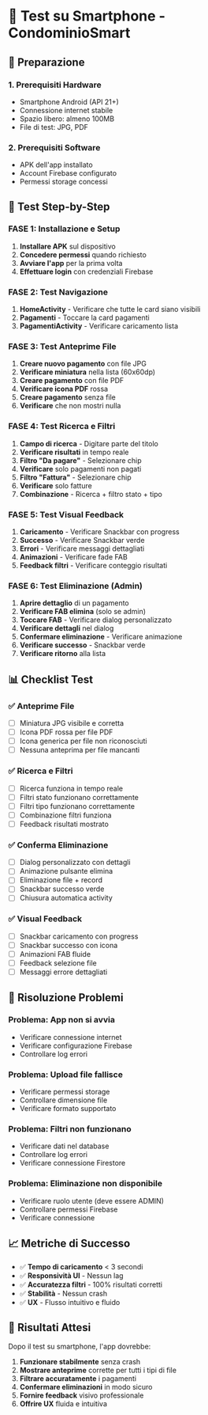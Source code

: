 # 📱 Test su Smartphone - CondominioSmart

## 🚀 Preparazione

### 1. **Prerequisiti Hardware**
- Smartphone Android (API 21+)
- Connessione internet stabile
- Spazio libero: almeno 100MB
- File di test: JPG, PDF

### 2. **Prerequisiti Software**
- APK dell'app installato
- Account Firebase configurato
- Permessi storage concessi

## 🧪 Test Step-by-Step

### **FASE 1: Installazione e Setup**
1. **Installare APK** sul dispositivo
2. **Concedere permessi** quando richiesto
3. **Avviare l'app** per la prima volta
4. **Effettuare login** con credenziali Firebase

### **FASE 2: Test Navigazione**
1. **HomeActivity** - Verificare che tutte le card siano visibili
2. **Pagamenti** - Toccare la card pagamenti
3. **PagamentiActivity** - Verificare caricamento lista

### **FASE 3: Test Anteprime File**
1. **Creare nuovo pagamento** con file JPG
2. **Verificare miniatura** nella lista (60x60dp)
3. **Creare pagamento** con file PDF
4. **Verificare icona PDF** rossa
5. **Creare pagamento** senza file
6. **Verificare** che non mostri nulla

### **FASE 4: Test Ricerca e Filtri**
1. **Campo di ricerca** - Digitare parte del titolo
2. **Verificare risultati** in tempo reale
3. **Filtro "Da pagare"** - Selezionare chip
4. **Verificare** solo pagamenti non pagati
5. **Filtro "Fattura"** - Selezionare chip
6. **Verificare** solo fatture
7. **Combinazione** - Ricerca + filtro stato + tipo

### **FASE 5: Test Visual Feedback**
1. **Caricamento** - Verificare Snackbar con progress
2. **Successo** - Verificare Snackbar verde
3. **Errori** - Verificare messaggi dettagliati
4. **Animazioni** - Verificare fade FAB
5. **Feedback filtri** - Verificare conteggio risultati

### **FASE 6: Test Eliminazione (Admin)**
1. **Aprire dettaglio** di un pagamento
2. **Verificare FAB elimina** (solo se admin)
3. **Toccare FAB** - Verificare dialog personalizzato
4. **Verificare dettagli** nel dialog
5. **Confermare eliminazione** - Verificare animazione
6. **Verificare successo** - Snackbar verde
7. **Verificare ritorno** alla lista

## 📊 Checklist Test

### ✅ **Anteprime File**
- [ ] Miniatura JPG visibile e corretta
- [ ] Icona PDF rossa per file PDF
- [ ] Icona generica per file non riconosciuti
- [ ] Nessuna anteprima per file mancanti

### ✅ **Ricerca e Filtri**
- [ ] Ricerca funziona in tempo reale
- [ ] Filtri stato funzionano correttamente
- [ ] Filtri tipo funzionano correttamente
- [ ] Combinazione filtri funziona
- [ ] Feedback risultati mostrato

### ✅ **Conferma Eliminazione**
- [ ] Dialog personalizzato con dettagli
- [ ] Animazione pulsante elimina
- [ ] Eliminazione file + record
- [ ] Snackbar successo verde
- [ ] Chiusura automatica activity

### ✅ **Visual Feedback**
- [ ] Snackbar caricamento con progress
- [ ] Snackbar successo con icona
- [ ] Animazioni FAB fluide
- [ ] Feedback selezione file
- [ ] Messaggi errore dettagliati

## 🐛 Risoluzione Problemi

### **Problema: App non si avvia**
- Verificare connessione internet
- Verificare configurazione Firebase
- Controllare log errori

### **Problema: Upload file fallisce**
- Verificare permessi storage
- Controllare dimensione file
- Verificare formato supportato

### **Problema: Filtri non funzionano**
- Verificare dati nel database
- Controllare log errori
- Verificare connessione Firestore

### **Problema: Eliminazione non disponibile**
- Verificare ruolo utente (deve essere ADMIN)
- Controllare permessi Firebase
- Verificare connessione

## 📈 Metriche di Successo

- ✅ **Tempo di caricamento** < 3 secondi
- ✅ **Responsività UI** - Nessun lag
- ✅ **Accuratezza filtri** - 100% risultati corretti
- ✅ **Stabilità** - Nessun crash
- ✅ **UX** - Flusso intuitivo e fluido

## 🎯 Risultati Attesi

Dopo il test su smartphone, l'app dovrebbe:
1. **Funzionare stabilmente** senza crash
2. **Mostrare anteprime** corrette per tutti i tipi di file
3. **Filtrare accuratamente** i pagamenti
4. **Confermare eliminazioni** in modo sicuro
5. **Fornire feedback** visivo professionale
6. **Offrire UX** fluida e intuitiva 